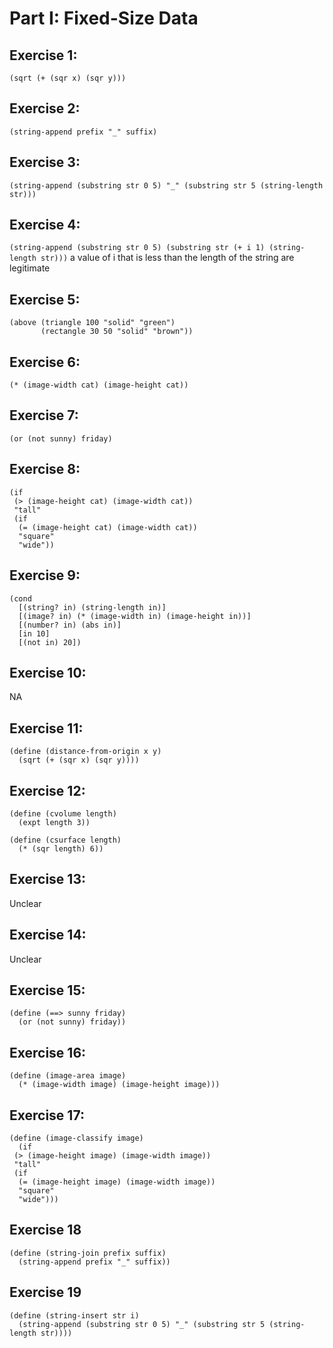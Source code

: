# Part I: Fixed-Size Data

## Exercise 1:
`(sqrt (+ (sqr x) (sqr y)))`

## Exercise 2:
`(string-append prefix "_" suffix)`

## Exercise 3:
`(string-append (substring str 0 5) "_" (substring str 5 (string-length str)))`

## Exercise 4:
`(string-append (substring str 0 5) (substring str (+ i 1) (string-length str)))` a value of i that is less than the length of the string are legitimate

## Exercise 5:
```
(above (triangle 100 "solid" "green")
       (rectangle 30 50 "solid" "brown"))
```

## Exercise 6:
`(* (image-width cat) (image-height cat))`

## Exercise 7:
`(or (not sunny) friday)`

## Exercise 8:
```
(if
 (> (image-height cat) (image-width cat))
 "tall"
 (if
  (= (image-height cat) (image-width cat))
  "square"
  "wide"))
```

## Exercise 9:
```
(cond
  [(string? in) (string-length in)]
  [(image? in) (* (image-width in) (image-height in))]
  [(number? in) (abs in)]
  [in 10]
  [(not in) 20])
```
## Exercise 10:
NA

## Exercise 11:
```
(define (distance-from-origin x y)
  (sqrt (+ (sqr x) (sqr y))))
```

## Exercise 12:
```
(define (cvolume length)
  (expt length 3))

(define (csurface length)
  (* (sqr length) 6))
```

## Exercise 13:
Unclear

## Exercise 14:
Unclear

## Exercise 15:
```
(define (==> sunny friday)
  (or (not sunny) friday))
```
## Exercise 16:
```
(define (image-area image)
  (* (image-width image) (image-height image)))
```

## Exercise 17:
```
(define (image-classify image)
  (if
 (> (image-height image) (image-width image))
 "tall"
 (if
  (= (image-height image) (image-width image))
  "square"
  "wide")))
```

## Exercise 18
```
(define (string-join prefix suffix)
  (string-append prefix "_" suffix))
```

## Exercise 19
```
(define (string-insert str i)
  (string-append (substring str 0 5) "_" (substring str 5 (string-length str))))
```
